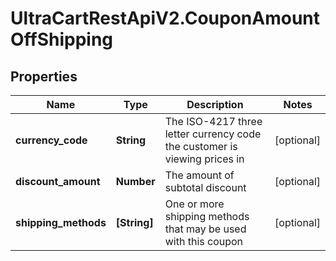 # UltraCartRestApiV2.CouponAmountOffShipping

## Properties
Name | Type | Description | Notes
------------ | ------------- | ------------- | -------------
**currency_code** | **String** | The ISO-4217 three letter currency code the customer is viewing prices in | [optional] 
**discount_amount** | **Number** | The amount of subtotal discount | [optional] 
**shipping_methods** | **[String]** | One or more shipping methods that may be used with this coupon | [optional] 


